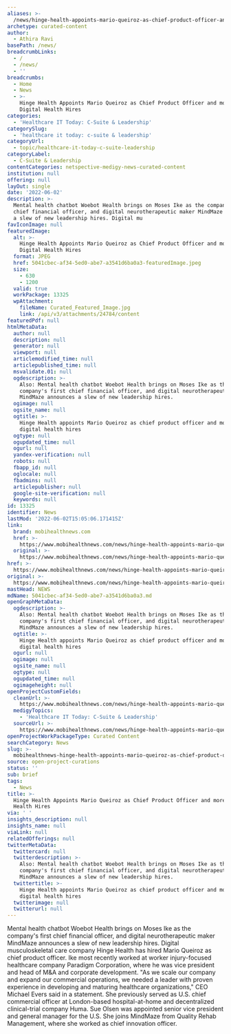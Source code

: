 ```yaml
---
aliases: >-
  /news/hinge-health-appoints-mario-queiroz-as-chief-product-officer-and-more-digital-health-hires
archetype: curated-content
author:
  - Athira Ravi
basePath: /news/
breadcrumbLinks:
  - /
  - /news/
  - ''
breadcrumbs:
  - Home
  - News
  - >-
    Hinge Health Appoints Mario Queiroz as Chief Product Officer and more
    Digital Health Hires
categories:
  - 'Healthcare IT Today: C-Suite & Leadership'
categorySlug:
  - 'healthcare it today: c-suite & leadership'
categoryUrl:
  - topic/healthcare-it-today-c-suite-leadership
categoryLabel:
  - C-Suite & Leadership
contentCategories: netspective-medigy-news-curated-content
institution: null
offering: null
layOut: single
date: '2022-06-02'
description: >-
  Mental health chatbot Woebot Health brings on Moses Ike as the company's first
  chief financial officer, and digital neurotherapeutic maker MindMaze announces
  a slew of new leadership hires. Digital mu
favIconImage: null
featuredImage:
  alt: >-
    Hinge Health Appoints Mario Queiroz as Chief Product Officer and more
    Digital Health Hires
  format: JPEG
  href: 5041cbec-af34-5ed0-abe7-a3541d6ba0a3-featuredImage.jpeg
  size:
    - 630
    - 1200
  valid: true
  workPackage: 13325
  wpAttachment:
    fileName: Curated_Featured_Image.jpg
    link: /api/v3/attachments/24784/content
featuredPdf: null
htmlMetaData:
  author: null
  description: null
  generator: null
  viewport: null
  articlemodified_time: null
  articlepublished_time: null
  msvalidate.01: null
  ogdescription: >-
    Also: Mental health chatbot Woebot Health brings on Moses Ike as the
    company's first chief financial officer, and digital neurotherapeutic maker
    MindMaze announces a slew of new leadership hires.
  ogimage: null
  ogsite_name: null
  ogtitle: >-
    Hinge Health appoints Mario Queiroz as chief product officer and more
    digital health hires
  ogtype: null
  ogupdated_time: null
  ogurl: null
  yandex-verification: null
  robots: null
  fbapp_id: null
  oglocale: null
  fbadmins: null
  articlepublisher: null
  google-site-verification: null
  keywords: null
id: 13325
identifier: News
lastMod: '2022-06-02T15:05:06.171415Z'
link:
  brand: mobihealthnews.com
  href: >-
    https://www.mobihealthnews.com/news/hinge-health-appoints-mario-queiroz-chief-product-officer-and-more-digital-health-hires
  original: >-
    https://www.mobihealthnews.com/news/hinge-health-appoints-mario-queiroz-chief-product-officer-and-more-digital-health-hires
href: >-
  https://www.mobihealthnews.com/news/hinge-health-appoints-mario-queiroz-chief-product-officer-and-more-digital-health-hires
original: >-
  https://www.mobihealthnews.com/news/hinge-health-appoints-mario-queiroz-chief-product-officer-and-more-digital-health-hires
mastHead: NEWS
mdName: 5041cbec-af34-5ed0-abe7-a3541d6ba0a3.md
openGraphMetaData:
  ogdescription: >-
    Also: Mental health chatbot Woebot Health brings on Moses Ike as the
    company's first chief financial officer, and digital neurotherapeutic maker
    MindMaze announces a slew of new leadership hires.
  ogtitle: >-
    Hinge Health appoints Mario Queiroz as chief product officer and more
    digital health hires
  ogurl: null
  ogimage: null
  ogsite_name: null
  ogtype: null
  ogupdated_time: null
  ogimageheight: null
openProjectCustomFields:
  cleanUrl: >-
    https://www.mobihealthnews.com/news/hinge-health-appoints-mario-queiroz-chief-product-officer-and-more-digital-health-hires
  medigyTopics:
    - 'Healthcare IT Today: C-Suite & Leadership'
  sourceUrl: >-
    https://www.mobihealthnews.com/news/hinge-health-appoints-mario-queiroz-chief-product-officer-and-more-digital-health-hires
openProjectWorkPackageType: Curated Content
searchCategory: News
slug: >-
  mobihealthnews-hinge-health-appoints-mario-queiroz-as-chief-product-officer-and-more-digital-health-hires
source: open-project-curations
status: ''
sub: brief
tags:
  - News
title: >-
  Hinge Health Appoints Mario Queiroz as Chief Product Officer and more Digital
  Health Hires
via: ' '
insights_description: null
insights_name: null
viaLink: null
relatedOfferings: null
twitterMetaData:
  twittercard: null
  twitterdescription: >-
    Also: Mental health chatbot Woebot Health brings on Moses Ike as the
    company's first chief financial officer, and digital neurotherapeutic maker
    MindMaze announces a slew of new leadership hires.
  twittertitle: >-
    Hinge Health appoints Mario Queiroz as chief product officer and more
    digital health hires
  twitterimage: null
  twitterurl: null
---
```

<p>Mental health chatbot Woebot Health brings on Moses Ike as the company's first chief financial officer, and digital neurotherapeutic maker MindMaze announces a slew of new leadership hires. Digital musculoskeletal care company Hinge Health has hired Mario Queiroz as chief product officer.
Ike most recently worked at worker injury-focused healthcare company Paradigm Corporation, where he was vice president and head of M&amp;A and corporate development.
"As we scale our company and expand our commercial operations, we needed a leader with proven experience in developing and maturing healthcare organizations," CEO Michael Evers said in a statement.
She previously served as U.S. chief commercial officer at London-based hospital-at-home and decentralized clinical-trial company Huma.
Sue Olsen was appointed senior vice president and general manager for the U.S. She joins MindMaze from Quality Rehab Management, where she worked as chief innovation officer.</p>